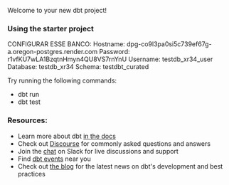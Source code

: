 Welcome to your new dbt project!

### Using the starter project

CONFIGURAR ESSE BANCO:
Hostname: dpg-co9l3pa0si5c739ef67g-a.oregon-postgres.render.com
Password: r1vfKU7wLA1BzqtnHmyn4QU8VS7rnYnU
Username: testdb_xr34_user
Database: testdb_xr34
Schema: testdbt_curated

Try running the following commands:
- dbt run
- dbt test


### Resources:
- Learn more about dbt [in the docs](https://docs.getdbt.com/docs/introduction)
- Check out [Discourse](https://discourse.getdbt.com/) for commonly asked questions and answers
- Join the [chat](https://community.getdbt.com/) on Slack for live discussions and support
- Find [dbt events](https://events.getdbt.com) near you
- Check out [the blog](https://blog.getdbt.com/) for the latest news on dbt's development and best practices

